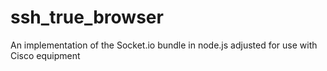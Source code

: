 # ssh_true_browser
An implementation of the Socket.io bundle in node.js adjusted for use with Cisco equipment
